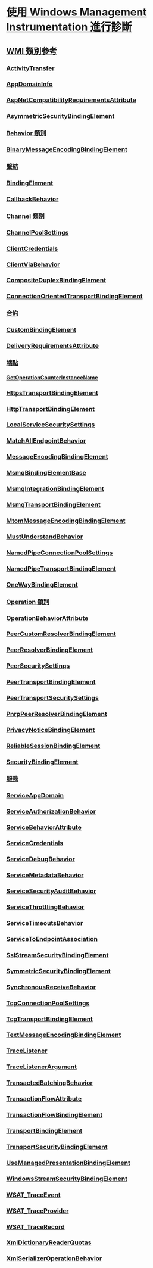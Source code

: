 # [使用 Windows Management Instrumentation 進行診斷](index.md)
## [WMI 類別參考](wmi-class-reference.md)
### [ActivityTransfer](activitytransfer.md)
### [AppDomainInfo](appdomaininfo.md)
### [AspNetCompatibilityRequirementsAttribute](aspnetcompatibilityrequirementsattribute.md)
### [AsymmetricSecurityBindingElement](asymmetricsecuritybindingelement.md)
### [Behavior 類別](behavior-class.md)
### [BinaryMessageEncodingBindingElement](binarymessageencodingbindingelement.md)
### [繫結](binding.md)
### [BindingElement](bindingelement.md)
### [CallbackBehavior](callbackbehavior.md)
### [Channel 類別](channel-class.md)
### [ChannelPoolSettings](channelpoolsettings.md)
### [ClientCredentials](clientcredentials.md)
### [ClientViaBehavior](clientviabehavior.md)
### [CompositeDuplexBindingElement](compositeduplexbindingelement.md)
### [ConnectionOrientedTransportBindingElement](connectionorientedtransportbindingelement.md)
### [合約](contract.md)
### [CustomBindingElement](custombindingelement.md)
### [DeliveryRequirementsAttribute](deliveryrequirementsattribute.md)
### [端點](endpoint.md)
#### [GetOperationCounterInstanceName](getoperationcounterinstancename.md)
### [HttpsTransportBindingElement](httpstransportbindingelement.md)
### [HttpTransportBindingElement](httptransportbindingelement.md)
### [LocalServiceSecuritySettings](localservicesecuritysettings.md)
### [MatchAllEndpointBehavior](matchallendpointbehavior.md)
### [MessageEncodingBindingElement](messageencodingbindingelement.md)
### [MsmqBindingElementBase](msmqbindingelementbase.md)
### [MsmqIntegrationBindingElement](msmqintegrationbindingelement.md)
### [MsmqTransportBindingElement](msmqtransportbindingelement.md)
### [MtomMessageEncodingBindingElement](mtommessageencodingbindingelement.md)
### [MustUnderstandBehavior](mustunderstandbehavior.md)
### [NamedPipeConnectionPoolSettings](namedpipeconnectionpoolsettings.md)
### [NamedPipeTransportBindingElement](namedpipetransportbindingelement.md)
### [OneWayBindingElement](onewaybindingelement.md)
### [Operation 類別](operation-class.md)
### [OperationBehaviorAttribute](operationbehaviorattribute.md)
### [PeerCustomResolverBindingElement](peercustomresolverbindingelement.md)
### [PeerResolverBindingElement](peerresolverbindingelement.md)
### [PeerSecuritySettings](peersecuritysettings.md)
### [PeerTransportBindingElement](peertransportbindingelement.md)
### [PeerTransportSecuritySettings](peertransportsecuritysettings.md)
### [PnrpPeerResolverBindingElement](pnrppeerresolverbindingelement.md)
### [PrivacyNoticeBindingElement](privacynoticebindingelement.md)
### [ReliableSessionBindingElement](reliablesessionbindingelement.md)
### [SecurityBindingElement](securitybindingelement.md)
### [服務](service.md)
### [ServiceAppDomain](serviceappdomain.md)
### [ServiceAuthorizationBehavior](serviceauthorizationbehavior.md)
### [ServiceBehaviorAttribute](servicebehaviorattribute.md)
### [ServiceCredentials](servicecredentials.md)
### [ServiceDebugBehavior](servicedebugbehavior.md)
### [ServiceMetadataBehavior](servicemetadatabehavior.md)
### [ServiceSecurityAuditBehavior](servicesecurityauditbehavior.md)
### [ServiceThrottlingBehavior](servicethrottlingbehavior.md)
### [ServiceTimeoutsBehavior](servicetimeoutsbehavior.md)
### [ServiceToEndpointAssociation](servicetoendpointassociation.md)
### [SslStreamSecurityBindingElement](sslstreamsecuritybindingelement.md)
### [SymmetricSecurityBindingElement](symmetricsecuritybindingelement.md)
### [SynchronousReceiveBehavior](synchronousreceivebehavior.md)
### [TcpConnectionPoolSettings](tcpconnectionpoolsettings.md)
### [TcpTransportBindingElement](tcptransportbindingelement.md)
### [TextMessageEncodingBindingElement](textmessageencodingbindingelement.md)
### [TraceListener](tracelistener.md)
### [TraceListenerArgument](tracelistenerargument.md)
### [TransactedBatchingBehavior](transactedbatchingbehavior.md)
### [TransactionFlowAttribute](transactionflowattribute.md)
### [TransactionFlowBindingElement](transactionflowbindingelement.md)
### [TransportBindingElement](transportbindingelement.md)
### [TransportSecurityBindingElement](transportsecuritybindingelement.md)
### [UseManagedPresentationBindingElement](usemanagedpresentationbindingelement.md)
### [WindowsStreamSecurityBindingElement](windowsstreamsecuritybindingelement.md)
### [WSAT_TraceEvent](wsat-traceevent.md)
### [WSAT_TraceProvider](wsat-traceprovider.md)
### [WSAT_TraceRecord](wsat-tracerecord.md)
### [XmlDictionaryReaderQuotas](xmldictionaryreaderquotas.md)
### [XmlSerializerOperationBehavior](xmlserializeroperationbehavior.md)

